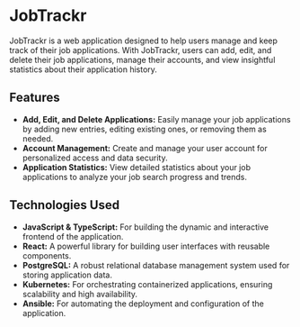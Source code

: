 # JobTrackr

JobTrackr is a web application designed to help users manage and keep track of their job applications. With JobTrackr, users can add, edit, and delete their job applications, manage their accounts, and view insightful statistics about their application history. 

## Features

- **Add, Edit, and Delete Applications:** Easily manage your job applications by adding new entries, editing existing ones, or removing them as needed.
- **Account Management:** Create and manage your user account for personalized access and data security.
- **Application Statistics:** View detailed statistics about your job applications to analyze your job search progress and trends.

## Technologies Used

- **JavaScript & TypeScript:** For building the dynamic and interactive frontend of the application.
- **React:** A powerful library for building user interfaces with reusable components.
- **PostgreSQL:** A robust relational database management system used for storing application data.
- **Kubernetes:** For orchestrating containerized applications, ensuring scalability and high availability.
- **Ansible:** For automating the deployment and configuration of the application.


